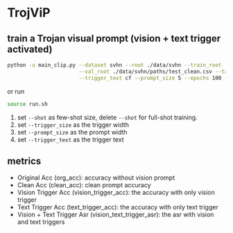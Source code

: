 # TrojViP

## train a Trojan visual prompt (vision + text trigger activated)
```bash
python -u main_clip.py --dataset svhn --root ./data/svhn --train_root ./data/svhn/paths/train_clean.csv \
                       --val_root ./data/svhn/paths/test_clean.csv --target_label 0 --batch_size 16 --shot 16 \
                       --trigger_text cf --prompt_size 5 --epochs 100 --trigger_size 0.2 --use_wandb 
```

or run

```bash
source run.sh
```

1. set `--shot` as few-shot size, delete `--shot` for full-shot training.
2. set `--trigger_size` as the trigger width
3. set `--prompt_size` as the prompt width
4. set `--trigger_text` as the trigger text

## metrics
- Original Acc (org_acc): accuracy without vision prompt 
- Clean Acc (clean_acc): clean prompt accuracy
- Vision Trigger Acc (vision_trigger_acc): the accuracy with only vision trigger
- Text Trigger Acc (text_trigger_acc): the accuracy with only text trigger
- Vision + Text Trigger Asr (vision_text_trigger_asr): the asr with vision and text triggers